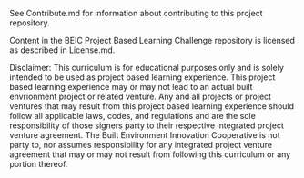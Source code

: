 See Contribute.md for information about contributing to this project repository.

Content in the BEIC Project Based Learning Challenge repository is licensed as described in License.md.

Disclaimer: This curriculum is for educational purposes only and is solely intended to be used as project based learning experience. This project based learning experience may or may not lead to an actual built envrionment project or related venture. Any and all projects or project ventures that may result from this project based learning experience should follow all applicable laws, codes, and regulations and are the sole responsibility of those signers party to their respective integrated project venture agreement. The Built Environment Innovation Cooperative is not party to, nor assumes responsibility for any integrated project venture agreement that may or may not result from following this curriculum or any portion thereof.
